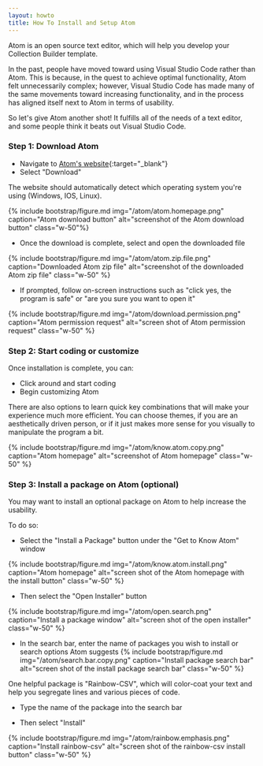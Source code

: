 ```yaml
---
layout: howto
title: How To Install and Setup Atom 
---
```

Atom is an open source text editor, which will help you develop your Collection Builder template. 

In the past, people have moved toward using Visual Studio Code rather than Atom. This is because, in the quest to achieve optimal functionality, Atom felt unnecessarily complex; however, Visual Studio Code has made many of the same movements toward increasing functionality, and in the process has aligned itself next to Atom in terms of usability. 

So let's give Atom another shot! It fulfills all of the needs of a text editor, and some people think it beats out Visual Studio Code. 

### Step 1: Download Atom 

- Navigate to [Atom's website](https://atom.io){:target="_blank"} 
- Select "Download"

The website should automatically detect which operating system you're using (Windows, IOS, Linux).

{% include bootstrap/figure.md img="/atom/atom.homepage.png" caption="Atom download button" alt="screenshot of the Atom download button" class="w-50"%}

- Once the download is complete, select and open the downloaded file 

{% include bootstrap/figure.md img="/atom/atom.zip.file.png" caption="Downloaded Atom zip file" alt="screenshot of the downloaded Atom zip file" class="w-50" %}

- If prompted, follow on-screen instructions such as "click yes, the program is safe" or "are you sure you want to open it"

{% include bootstrap/figure.md img="/atom/download.permission.png" caption="Atom permission request" alt="screen shot of Atom permission request" class="w-50" %}

### Step 2: Start coding or customize 

Once installation is complete, you can:
- Click around and start coding
- Begin customizing Atom

There are also options to learn quick key combinations that will make your experience much more efficient. You can choose themes, if you are an aesthetically driven person, or if it just makes more sense for you visually to manipulate the program a bit. 

{% include bootstrap/figure.md img="/atom/know.atom.copy.png" caption="Atom homepage" alt="screenshot of Atom homepage" class="w-50" %}

### Step 3: Install a package on Atom (optional)

You may want to install an optional package on Atom to help increase the usability. 

To do so:

- Select the "Install a Package" button under the "Get to Know Atom" window

{% include bootstrap/figure.md img="/atom/know.atom.install.png" caption="Atom homepage" alt="screen shot of the Atom homepage with the install button" class="w-50" %}

- Then select the "Open Installer" button

{% include bootstrap/figure.md img="/atom/open.search.png" caption="Install a package window" alt="screen shot of the open installer" class="w-50" %}

- In the search bar, enter the name of packages you wish to install or search options Atom suggests 
{% include bootstrap/figure.md img="/atom/search.bar.copy.png" caption="Install package search bar" alt="screen shot of the install package search bar" class="w-50" %}

One helpful package is "Rainbow-CSV", which will color-coat your text and help you segregate lines and various pieces of code. 

- Type the name of the package into the search bar

- Then select "Install" 

{% include bootstrap/figure.md img="/atom/rainbow.emphasis.png" caption="Install rainbow-csv" alt="screen shot of the rainbow-csv install button" class="w-50" %}
